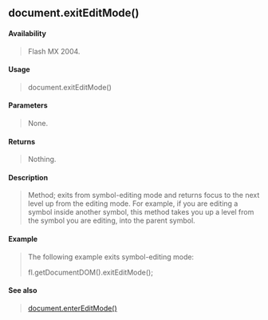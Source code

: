 ## document.exitEditMode()

#### Availability

> Flash MX 2004.

#### Usage

> document.exitEditMode()

#### Parameters

> None.

#### Returns

> Nothing.

#### Description

> Method; exits from symbol-editing mode and returns focus to the next level up from the editing mode. For example, if you are editing a symbol inside another symbol, this method takes you up a level from the symbol you are editing, into the parent symbol.

#### Example

> The following example exits symbol-editing mode:
>
> fl.getDocumentDOM().exitEditMode();

#### See also

> [document.enterEditMode()](#_bookmark185)
